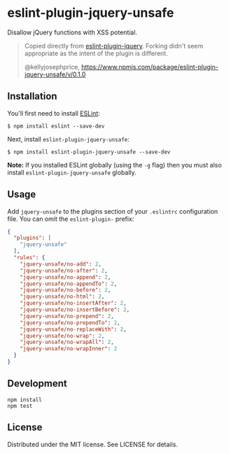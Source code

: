 # eslint-plugin-jquery-unsafe

Disallow jQuery functions with XSS potential.

> Copied directly from [eslint-plugin-jquery](https://github.com/dgraham/eslint-plugin-jquery).
> Forking didn't seem appropriate as the intent of the plugin is different.
>
> @kellyjosephprice, https://www.npmjs.com/package/eslint-plugin-jquery-unsafe/v/0.1.0

## Installation

You'll first need to install [ESLint](http://eslint.org):

```
$ npm install eslint --save-dev
```

Next, install `eslint-plugin-jquery-unsafe`:

```
$ npm install eslint-plugin-jquery-unsafe --save-dev
```

**Note:** If you installed ESLint globally (using the `-g` flag) then you must also install `eslint-plugin-jquery-unsafe` globally.

## Usage

Add `jquery-unsafe` to the plugins section of your `.eslintrc` configuration file. You can omit the `eslint-plugin-` prefix:

```json
{
  "plugins": [
    "jquery-unsafe"
  ],
  "rules": {
    "jquery-unsafe/no-add": 2,
    "jquery-unsafe/no-after": 2,
    "jquery-unsafe/no-append": 2,
    "jquery-unsafe/no-appendTo": 2,
    "jquery-unsafe/no-before": 2,
    "jquery-unsafe/no-html": 2,
    "jquery-unsafe/no-insertAfter": 2,
    "jquery-unsafe/no-insertBefore": 2,
    "jquery-unsafe/no-prepend": 2,
    "jquery-unsafe/no-prependTo": 2,
    "jquery-unsafe/no-replaceWith": 2,
    "jquery-unsafe/no-wrap": 2,
    "jquery-unsafe/no-wrapAll": 2,
    "jquery-unsafe/no-wrapInner": 2
  }
}
```

## Development

```
npm install
npm test
```

## License

Distributed under the MIT license. See LICENSE for details.
